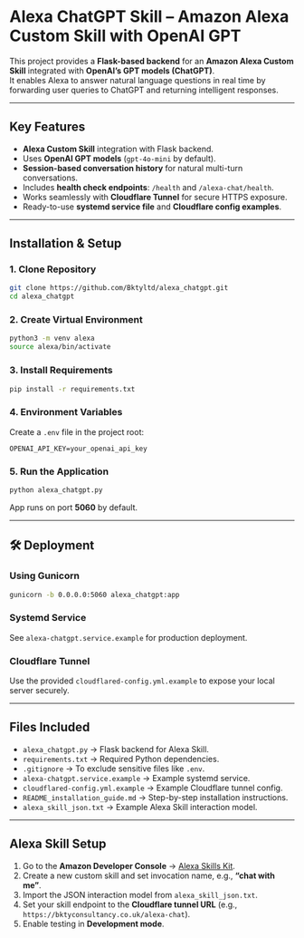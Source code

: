 # Alexa ChatGPT Skill – Amazon Alexa Custom Skill with OpenAI GPT  

This project provides a **Flask-based backend** for an **Amazon Alexa Custom Skill** integrated with **OpenAI’s GPT models (ChatGPT)**.  
It enables Alexa to answer natural language questions in real time by forwarding user queries to ChatGPT and returning intelligent responses.  

---

##  Key Features  
- **Alexa Custom Skill** integration with Flask backend.  
- Uses **OpenAI GPT models** (`gpt-4o-mini` by default).  
- **Session-based conversation history** for natural multi-turn conversations.  
- Includes **health check endpoints**: `/health` and `/alexa-chat/health`.  
- Works seamlessly with **Cloudflare Tunnel** for secure HTTPS exposure.  
- Ready-to-use **systemd service file** and **Cloudflare config examples**.  

---

##  Installation & Setup  

### 1. Clone Repository  
```bash
git clone https://github.com/Bktyltd/alexa_chatgpt.git
cd alexa_chatgpt
```

### 2. Create Virtual Environment  
```bash
python3 -m venv alexa
source alexa/bin/activate
```

### 3. Install Requirements  
```bash
pip install -r requirements.txt
```

### 4. Environment Variables  
Create a `.env` file in the project root:  
```env
OPENAI_API_KEY=your_openai_api_key
```

### 5. Run the Application  
```bash
python alexa_chatgpt.py
```

App runs on port **5060** by default.  

---

## 🛠️ Deployment  

### Using Gunicorn  
```bash
gunicorn -b 0.0.0.0:5060 alexa_chatgpt:app
```

### Systemd Service  
See `alexa-chatgpt.service.example` for production deployment.  

### Cloudflare Tunnel  
Use the provided `cloudflared-config.yml.example` to expose your local server securely.  

---

##  Files Included  
- `alexa_chatgpt.py` → Flask backend for Alexa Skill.  
- `requirements.txt` → Required Python dependencies.  
- `.gitignore` → To exclude sensitive files like `.env`.  
- `alexa-chatgpt.service.example` → Example systemd service.  
- `cloudflared-config.yml.example` → Example Cloudflare tunnel config.  
- `README_installation_guide.md` → Step-by-step installation instructions.  
- `alexa_skill_json.txt` → Example Alexa Skill interaction model.  

---

##  Alexa Skill Setup  
1. Go to the **Amazon Developer Console** → [Alexa Skills Kit](https://developer.amazon.com/alexa/console/ask).  
2. Create a new custom skill and set invocation name, e.g., **“chat with me”**.  
3. Import the JSON interaction model from `alexa_skill_json.txt`.  
4. Set your skill endpoint to the **Cloudflare tunnel URL** (e.g., `https://bktyconsultancy.co.uk/alexa-chat`).  
5. Enable testing in **Development mode**.  

